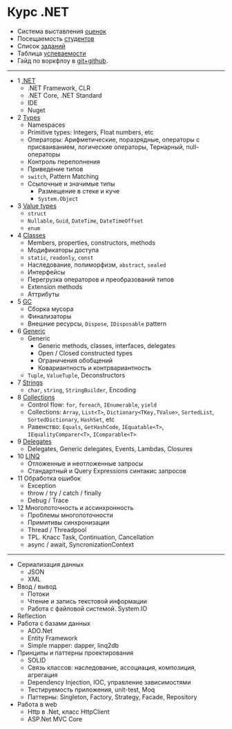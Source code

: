 ﻿# Курс .NET

- Система выставления [оценок](course-2017-1/readme.md)
- Посещаемость [студентов](course-2017-1/attendance.md)
- Список [заданий](exercises/exercises.md)
- Таблица [успеваемости](course-2017-1/performance-table.md)
- Гайд по воркфлоу в [git+github](exercises/git-help.md).

---

- 1 [.NET](course/1-net.md#net)
  - .NET Framework, CLR
  - .NET Core, .NET Standard
  - IDE
  - Nuget
- 2 [Types](course/2-types.md#overview)
  - Namespaces
  - Primitive types: Integers, Float numbers, etc
  - Операторы: Арифметические, поразрядные, операторы с присваиванием, логические операторы, Тернарный, null-операторы
  - Контроль переполнения
  - Приведение типов
  - `switch`, Pattern Matching
  - Ссылочные и значимые типы
    - Размещение в стеке и куче
    - `System.Object`
- 3 [Value types](course/3-value-types.md#value-types)
  - `struct`
  - `Nullable`, `Guid`, `DateTime`, `DateTimeOffset`
  - `enum`
- 4 [Classes](course/4-classes.md#classes)
  - Members, properties, constructors, methods
  - Модификаторы доступа
  - `static`, `readonly`, `const`
  - Наследование, полиморфизм, `abstract`, `sealed`
  - Интерфейсы
  - Перегрузка операторов и преобразований типов
  - Extension methods
  - Аттрибуты
- 5 [GC](course/5-gc.md#gc)
  - Сборка мусора
  - Финализаторы
  - Внешние ресурсы, `Dispose`, `IDisposable` pattern
- 6 [Generic](course/6-generic.md#generic)
  - Generic
    - Generic methods, classes, interfaces, delegates
    - Open / Closed constructed types
    - Ограничения обобщений
    - Ковариантность и контрвариантность
  - `Tuple`, `ValueTuple`, Deconstructors
- 7 [Strings](course/7-strings.md#strings)
  - `char`, `string`, `StringBuilder`, Encoding
- 8 [Collections](course/8-collections.md#collections)
  - Control flow: `for`, `foreach`, `IEnumerable`, `yield`
  - Collections: `Array`, `List<T>`, `Dictionary<TKey,TValue>`, `SortedList`, `SortedDictionary`, `HashSet`, etc
  - Равенство: `Equals`, `GetHashCode`, `IEquatable<T>`, `IEqualityComparer<T>`, `IComparable<T>`
- 9 [Delegates](course/9-delegates.md#delegates)
  - Delegates, Generic delegates, Events, Lambdas, Closures
- 10 [LINQ](course/10-linq.md#linq)
  - Отложенные и неотложенные запросы
  - Стандартный и Query Expressions синтакис запросов
- 11 Обработка ошибок
  - Exception
  - throw / try / catch / finally
  - Debug / Trace
- 12 Многопоточность и ассинхронность
  - Проблемы многопоточности
  - Примитивы синхронизации
  - Thread / Threadpool
  - TPL. Класс Task, Continuation, Cancellation
  - async / await, SyncronizationContext

---

- Сериализация данных
  - JSON
  - XML
- Ввод / вывод
  - Потоки
  - Чтение и запись текстовой информации
  - Работа с файловой системой. System.IO
- Reflection
- Работа с базами данных
  - ADO.Net
  - Entity Framework
  - Simple mapper: dapper, linq2db
- Принципы и паттерны проектирования
  - SOLID
  - Связь классов: наследование, ассоциация, композиция, агрегация
  - Dependency Injection, IOC, управление зависимостями
  - Тестируемость приложения, unit-test, Moq
  - Паттерны: Singleton, Factory, Strategy, Facade, Repository
- Работа в web
  - Http в .Net, класс HttpClient
  - ASP.Net MVC Core
